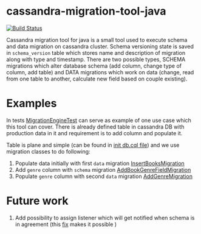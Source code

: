 # cassandra-migration-tool-java
[![Build Status](https://travis-ci.org/smartcat-labs/cassandra-migration-tool-java.svg?branch=develop)](https://travis-ci.org/smartcat-labs/cassandra-migration-tool-java)

Cassandra migration tool for java is a small tool used to execute schema and data migration on cassandra cluster. Schema versioning state is saved in `schema_version` table which stores name and description of migration along with type and timestamp. There are two possible types, SCHEMA migrations which alter database schema (add column, change type of column, add table) and DATA migrations which work on data (change, read from one table to another, calculate new field based on couple existing).

# Examples
In tests [MigrationEngineTest](src/test/java/io/smartcat/migration/MigrationEngineTest.java) can serve as  example of one use case which this tool can cover. There is already defined table in cassandra DB with production data in it and requirement is to add column and populate it.

Table is plane and simple (can be found in [init db.cql file](src/test/resources/db.cql)) and we use migration classes to do following:

1. Populate data initially with first `data` migration [InsertBooksMigration](src/test/java/io/smartcat/migration/migrations/data/InsertBooksMigration.java)
2. Add `genre` column with `schema` migration [AddBookGenreFieldMigration](src/test/java/io/smartcat/migration/migrations/schema/AddBookGenreFieldMigration.java)
3. Populate `genre` column with second `data` migration [AddGenreMigration](src/test/java/io/smartcat/migration/migrations/data/AddGenreMigration.java)

# Future work
1. Add possibility to assign listener which will get notified when schema is in agreement (this [fix](https://datastax-oss.atlassian.net/browse/JAVA-669) makes it possible )
